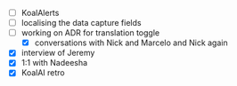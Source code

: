 * [ ] KoalAlerts
* [ ] localising the data capture fields
* [ ] working on ADR for translation toggle
  * [x] conversations with Nick and Marcelo and Nick again
* [x] interview of Jeremy
* [x] 1:1 with Nadeesha
* [x] KoalAI retro
